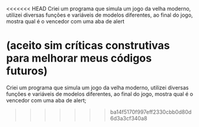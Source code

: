 <<<<<<< HEAD
Criei um programa que simula um jogo da velha moderno, utilizei diversas funções e variáveis de modelos diferentes, ao final do jogo, mostra qual é o vencedor com uma aba de alert

(aceito sim críticas construtivas para melhorar meus códigos futuros)
=======
Criei um programa que simula um jogo da velha moderno, utilizei diversas funções e variáveis de modelos diferentes,
ao final do jogo, mostra qual é o vencedor com uma aba de alert;
>>>>>>> ba14f5170f997eff2330cbb0d80d6d3a3cf340a8
